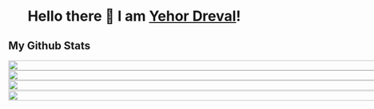 <h1 align="center">
Hello there 👋 I am <a href="https://github.com/Freekson">Yehor Dreval</a>!
</h1>

## My Github Stats

<div style="display: flex; width: 100vw; flex-direction: column; align-items: center;">
    <div style="width: 100%;">
        <img  style="width: 90%"src="https://github-readme-streak-stats.herokuapp.com/?user=Freekson&theme=gruvbox" />
    </div> 
    <div style="width: 100%;">
        <img  style="width: 90%"src="https://github-readme-stats.vercel.app/api?username=Freekson&theme=gruvbox&custom_title=Yehor%20github%20stats" />
    </div>
    <div style="width: 100%;">
        <img style="width: 90%" src="https://github-readme-stats.vercel.app/api/wakatime?username=Dreval&theme=gruvbox&layout=compact)" />
    </div>
    <div style="width: 100%;  border: 1px solid #fff;">
        <img style="width: 90%" src="https://github-profile-summary-cards.vercel.app/api/cards/most-commit-language?username=Freekson&theme=gruvbox" />
    </div>  
</div>
